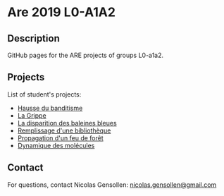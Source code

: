 # Are 2019 L0-A1A2

## Description

GitHub pages for the ARE projects of groups L0-a1a2.

## Projects

List of student's projects:

- [Hausse du banditisme](https://are2019-l0-a1a2.github.io/hausse_banditisme/)
- [La Grippe](https://are2019-l0-a1a2.github.io/ARE-la-Grippe/)
- [La disparition des baleines bleues](https://are2019-l0-a1a2.github.io/Les-baleines-bleues/)
- [Remplissage d'une bibliothèque](https://are2019-l0-a1a2.github.io/mandri/)
- [Propagation d'un feu de forêt](https://are2019-l0-a1a2.github.io/propagation-feu-de-foret/)
- [Dynamique des molécules](https://are2019-l0-a1a2.github.io/ARE_MOLECULES/)

## Contact

For questions, contact Nicolas Gensollen: nicolas.gensollen@gmail.com
